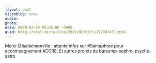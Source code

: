 ```yaml
---
layout: post
microblog: true
audio: 
photo: 
date: 2009-02-09 00:00:00 -0000
guid: http://xtof.micro.blog/2009/02/09/t1192397475.html
---
```

Merci @Isabelmonville :  attente infos sur #Semaphore pour accompagnement ACCRE.  Et autres projets de barcamp-sophro-psycho-astro
